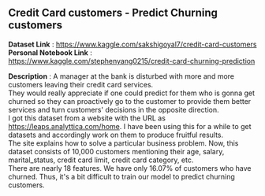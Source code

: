 ## Credit Card customers - Predict Churning customers
**Dataset Link** : https://www.kaggle.com/sakshigoyal7/credit-card-customers      
**Personal Notebook Link** : https://www.kaggle.com/stephenyang0215/credit-card-churning-prediction     

**Description** : A manager at the bank is disturbed with more and more customers leaving their credit card services.   
They would really appreciate if one could predict for them who is gonna get churned so they can proactively go to the customer to provide them better services and turn customers' decisions in the opposite direction.  
I got this dataset from a website with the URL as https://leaps.analyttica.com/home. I have been using this for a while to get datasets and accordingly work on them to produce fruitful results.   
The site explains how to solve a particular business problem. Now, this dataset consists of 10,000 customers mentioning their age, salary, marital_status, credit card limit, credit card category, etc.   
There are nearly 18 features. We have only 16.07% of customers who have churned. Thus, it's a bit difficult to train our model to predict churning customers.
